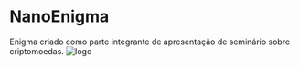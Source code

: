 # NanoEnigma
Enigma criado como parte integrante de apresentação de seminário sobre criptomoedas.
![logo](https://user-images.githubusercontent.com/28392782/50039431-86f69480-0019-11e9-93cd-adeb4bda4a2d.png)

